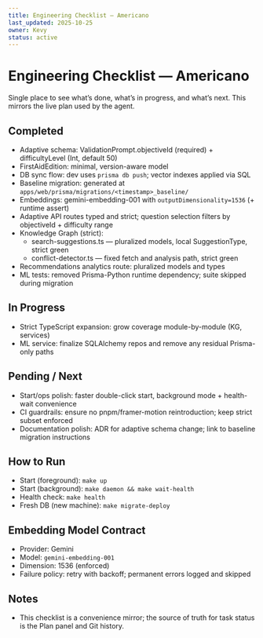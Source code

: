```yaml
---
title: Engineering Checklist — Americano
last_updated: 2025-10-25
owner: Kevy
status: active
---
```


# Engineering Checklist — Americano

Single place to see what’s done, what’s in progress, and what’s next. This mirrors the live plan used by the agent.

## Completed
- Adaptive schema: ValidationPrompt.objectiveId (required) + difficultyLevel (Int, default 50)
- FirstAidEdition: minimal, version-aware model
- DB sync flow: dev uses `prisma db push`; vector indexes applied via SQL
- Baseline migration: generated at `apps/web/prisma/migrations/<timestamp>_baseline/`
- Embeddings: gemini-embedding-001 with `outputDimensionality=1536` (+ runtime assert)
- Adaptive API routes typed and strict; question selection filters by objectiveId + difficulty range
- Knowledge Graph (strict):
  - search-suggestions.ts — pluralized models, local SuggestionType, strict green
  - conflict-detector.ts — fixed fetch and analysis path, strict green
- Recommendations analytics route: pluralized models and types
- ML tests: removed Prisma-Python runtime dependency; suite skipped during migration

## In Progress
- Strict TypeScript expansion: grow coverage module-by-module (KG, services)
- ML service: finalize SQLAlchemy repos and remove any residual Prisma-only paths

## Pending / Next
- Start/ops polish: faster double-click start, background mode + health-wait convenience
- CI guardrails: ensure no pnpm/framer-motion reintroduction; keep strict subset enforced
- Documentation polish: ADR for adaptive schema change; link to baseline migration instructions

## How to Run
- Start (foreground): `make up`
- Start (background): `make daemon && make wait-health`
- Health check: `make health`
- Fresh DB (new machine): `make migrate-deploy`

## Embedding Model Contract
- Provider: Gemini
- Model: `gemini-embedding-001`
- Dimension: 1536 (enforced)
- Failure policy: retry with backoff; permanent errors logged and skipped

## Notes
- This checklist is a convenience mirror; the source of truth for task status is the Plan panel and Git history.

